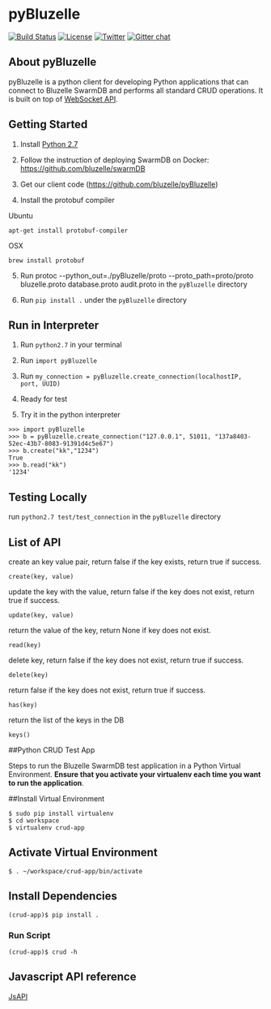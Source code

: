 # pyBluzelle
[![Build Status](https://travis-ci.org/bluzelle/pyBluzelle.svg?branch=master)](https://travis-ci.org/bluzelle/swarmDB)
[![License](https://img.shields.io/:license-Apache2.0-blue.svg?style=flat-square)](https://github.com/bluzelle/swarmDB/blob/devel/LICENSE)
[![Twitter](https://img.shields.io/badge/twitter-@bluzelle-blue.svg?style=flat-square)](https://twitter.com/BluzelleHQ)
[![Gitter chat](https://img.shields.io/gitter/room/nwjs/nw.js.svg?style=flat-square)](https://gitter.im/bluzelle)

## About pyBluzelle

pyBluzelle is a python client for developing Python applications that can connect to Bluzelle SwarmDB and performs all standard CRUD operations. It is built on top of [WebSocket API](https://bluzelle.github.io/api/#websocket-api).

## Getting Started

1. Install [Python 2.7](https://www.python.org/download/releases/2.7/)

2. Follow the instruction of deploying SwarmDB on Docker: https://github.com/bluzelle/swarmDB

3. Get our client code (https://github.com/bluzelle/pyBluzelle)

4. Install the protobuf compiler

Ubuntu 

`apt-get install protobuf-compiler`

OSX

`brew install protobuf`

5. Run  protoc --python_out=./pyBluzelle/proto --proto_path=proto/proto bluzelle.proto database.proto audit.proto in the `pyBluzelle` directory

6. Run `pip install .` under the `pyBluzelle` directory

## Run in Interpreter

1. Run `python2.7` in your terminal

2. Run `import pyBluzelle`

3. Run `my_connection = pyBluzelle.create_connection(localhostIP, port, UUID)`

4. Ready for test

5. Try it in the python interpreter

```
>>> import pyBluzelle
>>> b = pyBluzelle.create_connection("127.0.0.1", 51011, "137a8403-52ec-43b7-8083-91391d4c5e67")
>>> b.create("kk","1234")
True
>>> b.read("kk")
'1234'
```

## Testing Locally

run `python2.7 test/test_connection` in the `pyBluzelle` directory

## List of API
create an key value pair, return false if the key exists, return true if success.
```
create(key, value)
```
update the key with the value, return false if the key does not exist, return true if success.
```
update(key, value)
```
return the value of the key, return None if key does not exist.
```
read(key)
```
delete key, return false if the key does not exist, return true if success.
```
delete(key)
```
return false if the key does not exist, return true if success.
```
has(key)
```
return the list of the keys in the DB
```
keys()
```

##Python CRUD Test App

Steps to run the Bluzelle SwarmDB test application in a Python Virtual Environment. **Ensure that you activate your virtualenv each time you want to run the application**.

##Install Virtual Environment

    $ sudo pip install virtualenv
    $ cd workspace
    $ virtualenv crud-app

## Activate Virtual Environment

    $ . ~/workspace/crud-app/bin/activate
    
## Install Dependencies

    (crud-app)$ pip install .
    
### Run Script
    (crud-app)$ crud -h

## Javascript API reference
[JsAPI](https://bluzelle.github.io/api/#js-api)
